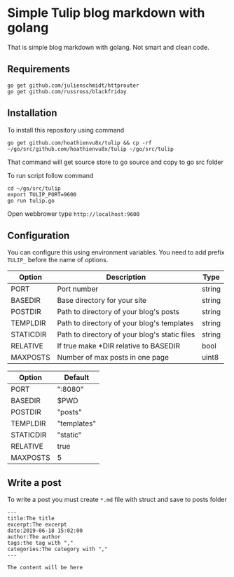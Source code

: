 Simple Tulip blog markdown with golang
=====

That is simple blog markdown with golang. Not smart and clean code.

## Requirements ##

```shell
go get github.com/julienschmidt/httprouter
go get github.com/russross/blackfriday
```

## Installation ##

To install this repository using command

```shell
go get github.com/hoathienvu8x/tulip && cp -rf ~/go/src/github.com/hoathienvu8x/tulip ~/go/src/tulip
```

That command will get source store to go source and copy to go src folder

To run script follow command

```shell
cd ~/go/src/tulip
export TULIP_PORT=9600
go run tulip.go
```

Open webbrower type `http://localhost:9600`

## Configuration ##

You can configure this using environment variables. You
need to add prefix `TULIP_` before the name of options.

| Option        | Description                                   | Type     |
|---------------|-----------------------------------------------|----------|
| PORT          | Port number                                   | string   |
| BASEDIR       | Base directory for your site                  | string   |
| POSTDIR       | Path to directory of your blog's posts        | string   |
| TEMPLDIR      | Path to directory of your blog's templates    | string   |
| STATICDIR     | Path to directory of your blog's static files | string   |
| RELATIVE      | If true make *DIR relative to BASEDIR         | bool     |
| MAXPOSTS      | Number of max posts in one page               | uint8    |

| Option    | Default     |
|-----------|-------------|
| PORT      | ":8080"     |
| BASEDIR   | $PWD        |
| POSTDIR   | "posts"     |
| TEMPLDIR  | "templates" |
| STATICDIR | "static"    |
| RELATIVE  | true        |
| MAXPOSTS  | 5           |

## Write a post ##

To write a post you must create `*.md` file with struct and save to posts folder


```
---
title:The title
excerpt:The excerpt
date:2019-06-18 15:02:00
author:The author
tags:the tag with ","
categories:The category with ","
---

The content will be here
```

